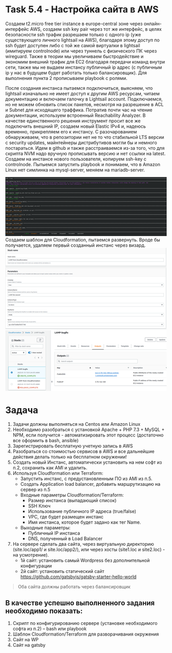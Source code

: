 # Task 5.4 - Настройка сайта в AWS

Создаем t2.micro free tier instance в europe-central зоне через онлайн-интерфейс AWS, создаем ssh key pair через тот же интерфейс, в целях безопасности ssh трафик разрешаем только с одного ip (уже существующего личного lightsail на AWS), благодаря этому доступ по ssh будет доступен либо с той же самой виртуалки в lightsail (имитируем controlnode) или через туннель с физического ПК через wireguard. Также в теории мы увеличиваем быстродействие и экономим внешний трафик для EC2 благодаря передачи команд внутри сети, также мы не выдаем инстансу публичный ip адрес (с публичным ip у нас в будущем будет работать только балансировщик). Для выполнения пункта 2 прописываем playbook с ролями.

После создания инстанса пытаемся подключиться, выясняем, что lightsail изначально не имеет доступ к другим AWS ресурсам, читаем документацию и включаем галочку в Lightsail account. Подключаемся, но не можем обновить список пакетов, несмотря на разрешение в ACL и Subnet для исходящего траффика. Потратив почти час на чтение документации, используем встроенный Reachability Analyzer. В качестве единственного решения инструмент просит все же подключить внешний IP, создаем новый Elastic IPv4 и, надеюсь временно, прикрепляем его к инстансу. С разочарованием обнаруживаем, что в репозитории нет не то что стабильной LTS версии c security updates, майнтейнеры дистрибутивов могли бы и немного постараться. Идем в github и также расстраиваемся из-за того, что для скрипта NVM надо вручную прописывать версию и нет ссылки на latest. Создаем на инстансе нового пользователя, копируем ssh-key c controlnode. Пытыемся запустить playbook и понимаем, что в Amazon Linux нет симлинка на mysql-server, меняем на mariadb-server.

![Screenshot 1](Screenshot_20230115_155644.png)
Создаем шаблон для Cloudformation, пытаемся развернуть. Вроде бы получается, удаляем первый созданный инстанс через визард.
![Screenshot 2](Screenshot_20230115_174622.png)
![Screenshot 3](Screenshot_20230115_175503.png)


# Задача
1. Задачи должны выполняться на Centos или Amazon Linux
2. Необходимо разобраться с установкой Apache + PHP 7.3 + MySQL + NPM, если получится - автоматизировать этот процесс (достаточно все оформить в bash, ansible)
3. Зарегистрировать бесплатную учетную запись в AWS
4. Разобраться со стоимостью сервисов в AWS и все дальнейшие действия делать только на бесплатном окружении!
5. Создать новый Инстанс, автоматически установить на нем софт из п.2, сохранить как AMI и удалить. 
6. Используя Cloudformation или Terraform:
    * Запустить инстанс, с предустановленным ПО из AMI из п.5. 
    * Создать Application load balancer, добавить маршрутизацию на сервер из п.5
    * Входные параметры Cloudformation/Terraform: 
        + Размер инстанса (выпадающий список)
        + SSH Ключ
        + Использование публичного IP адреса (true/false)
        + VPC, где будет размещен инстанс
        + Имя инстанса, которое будет задано как тег Name.
    * Выходные параметры:
        + Публичный IP инстанса
        + DNS, полученный в Load Balancer
7. На сервере сделать два сайта, через виртуальную директорию (site.loc/app1/ и site.loc/app2/), или через хосты (site1.loc и site2.loc) - на усмотрение).
    - 1й сайт: установить самый Wordpress без дополнительной конфигурации
    - 2й сайт: установить статический сайт https://github.com/gatsbyjs/gatsby-starter-hello-world
> Оба сайта должны работать через балансировщик
## В качестве успешно выполненного задания необходимо показать:
1. Скрипт по конфигурированию сервере (установке необходимого софта из п.2) – bash или playbook
2. Шаблон Cloudformation/Terraform для разворачивания окружения
3. Сайт на WP
4. Сайт на gatsby